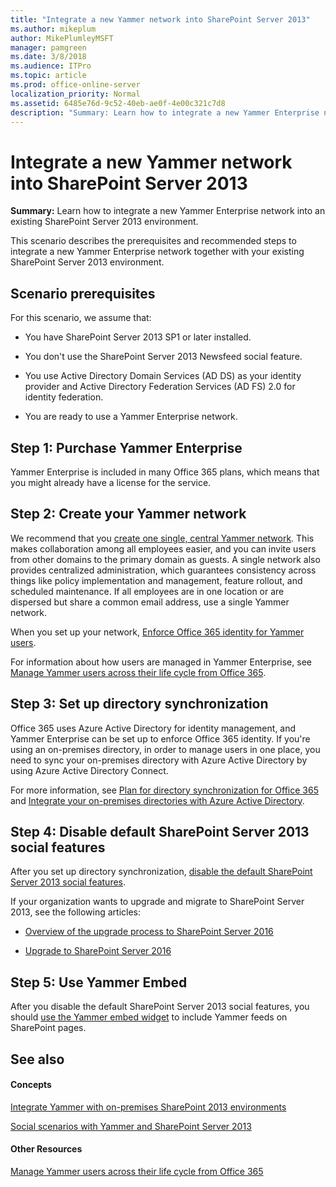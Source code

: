 ```yaml
---
title: "Integrate a new Yammer network into SharePoint Server 2013"
ms.author: mikeplum
author: MikePlumleyMSFT
manager: pamgreen
ms.date: 3/8/2018
ms.audience: ITPro
ms.topic: article
ms.prod: office-online-server
localization_priority: Normal
ms.assetid: 6485e76d-9c52-40eb-ae0f-4e00c321c7d8
description: "Summary: Learn how to integrate a new Yammer Enterprise network into an existing SharePoint Server 2013 environment."
---
```


# Integrate a new Yammer network into SharePoint Server 2013

 **Summary:** Learn how to integrate a new Yammer Enterprise network into an existing SharePoint Server 2013 environment. 
  
This scenario describes the prerequisites and recommended steps to integrate a new Yammer Enterprise network together with your existing SharePoint Server 2013 environment.
  
## Scenario prerequisites

For this scenario, we assume that:
  
- You have SharePoint Server 2013 SP1 or later installed.
    
- You don't use the SharePoint Server 2013 Newsfeed social feature.
    
- You use Active Directory Domain Services (AD DS) as your identity provider and Active Directory Federation Services (AD FS) 2.0 for identity federation.
    
- You are ready to use a Yammer Enterprise network.
    
## Step 1: Purchase Yammer Enterprise

Yammer Enterprise is included in many Office 365 plans, which means that you might already have a license for the service. 
  
## Step 2: Create your Yammer network

We recommend that you [create one single, central Yammer network](https://go.microsoft.com/fwlink/p/?LinkId=524341). This makes collaboration among all employees easier, and you can invite users from other domains to the primary domain as guests. A single network also provides centralized administration, which guarantees consistency across things like policy implementation and management, feature rollout, and scheduled maintenance. If all employees are in one location or are dispersed but share a common email address, use a single Yammer network.
  
When you set up your network, [Enforce Office 365 identity for Yammer users](http://technet.microsoft.com/library/008f940b-6bec-47fc-bcc6-9c6133467562%28Office.14%29.aspx).
  
For information about how users are managed in Yammer Enterprise, see [Manage Yammer users across their life cycle from Office 365](http://technet.microsoft.com/library/6c4c8fff-6444-404a-bffc-f9da0bcc3039%28Office.14%29.aspx).
  
## Step 3: Set up directory synchronization

Office 365 uses Azure Active Directory for identity management, and Yammer Enterprise can be set up to enforce Office 365 identity. If you're using an on-premises directory, in order to manage users in one place, you need to sync your on-premises directory with Azure Active Directory by using Azure Active Directory Connect. 
  
For more information, see [Plan for directory synchronization for Office 365](http://technet.microsoft.com/library/d3577c90-dda5-45ca-afb0-370d2889b10f%28Office.14%29.aspx) and [Integrate your on-premises directories with Azure Active Directory](https://go.microsoft.com/fwlink/p/?LinkId=869669).
  
## Step 4: Disable default SharePoint Server 2013 social features

After you set up directory synchronization, [disable the default SharePoint Server 2013 social features](hide-sharepoint-server-2013-social-features.md).
  
If your organization wants to upgrade and migrate to SharePoint Server 2013, see the following articles:
  
- [Overview of the upgrade process to SharePoint Server 2016](../upgrade-and-update/overview-of-the-upgrade-process.md)
    
- [Upgrade to SharePoint Server 2016](../upgrade-and-update/upgrade-to-sharepoint-server-2016.md)
    
## Step 5: Use Yammer Embed

After you disable the default SharePoint Server 2013 social features, you should [use the Yammer embed widget](add-the-yammer-embed-widget-to-a-sharepoint-page.md) to include Yammer feeds on SharePoint pages. 
  
## See also

#### Concepts

[Integrate Yammer with on-premises SharePoint 2013 environments](integrate-yammer-with-on-premises-sharepoint-2013-environments.md)
  
[Social scenarios with Yammer and SharePoint Server 2013](social-scenarios-with-yammer-and-sharepoint-server-2013.md)
#### Other Resources

[Manage Yammer users across their life cycle from Office 365](http://technet.microsoft.com/library/6c4c8fff-6444-404a-bffc-f9da0bcc3039%28Office.14%29.aspx)

